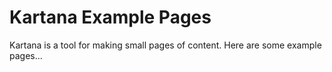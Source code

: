 # Kartana Example Pages

Kartana is a tool for making small pages of content.  Here are some example pages...
